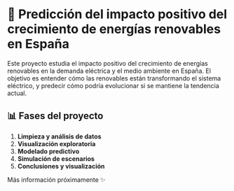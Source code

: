 # 🔋 Predicción del impacto positivo del crecimiento de energías renovables en España

Este proyecto estudia el impacto positivo del crecimiento de energías renovables en la demanda eléctrica y el medio ambiente en España. El objetivo es entender cómo las renovables están transformando el sistema eléctrico, y predecir cómo podría evolucionar si se mantiene la tendencia actual.

## 📊 Fases del proyecto

1. **Limpieza y análisis de datos**
2. **Visualización exploratoria**
3. **Modelado predictivo**
4. **Simulación de escenarios**
5. **Conclusiones y visualización**

Más información próximamente ✨
